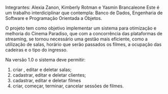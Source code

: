 Integrantes: Alexia Zanon, Kimberly Rotman e Yasmin Brancaleone
Este é um trabalho interdiciplinar que contempla: Banco de Dados, Engenharia de Software e Programação Orientada a Objetos.

O projeto tem como objetivo implementar um sistema para otimização e melhoria do Cinema Paradiso, que com a concorrência das plataformas de streaming, se tornou necessário uma gestão mais eficiente, como a utilização de salas, horário que serão passados os filmes, a ocupação das cadeiras e o tipo do ingresso. 

Na versão 1.0 o sistema deve permitir: 
1. criar , editar e deletar salas;
2. cadastrar, editar e deletar clientes;
3. cadastrar, editar e deletar filmes
4. criar, começar, terminar, cancelar sessões de filmes.
